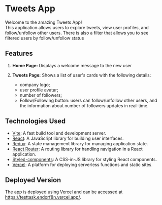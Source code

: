 # Tweets App

Welcome to the amazing Tweets App!</br>
This application allows users to explore tweets, view user profiles, and follow/unfollow other users. There is also a filter that allows you to see filtered users by follow/unfollow status

## Features

1. **Home Page:** Displays a welcome message to the new user

2. **Tweets Page:** Shows a list of user's cards with the following details:
   - company logo;
   - user profile avatar;
   - number of followers;
   - Follow/Following button: users can follow/unfollow other users, and the information about number of followers updates in real-time.

## Technologies Used

- [Vite](https://vitejs.dev/): A fast build tool and development server.
- [React](https://react.dev/learn): A JavaScript library for building user interfaces.
- [Redux](https://redux.js.org/): A state management library for managing application state.
- [React Router](https://reactrouter.com/en/main): A routing library for handling navigation in a React application.
- [Styled-components](https://styled-components.com/): A CSS-in-JS library for styling React components.
- [Vercel](https://vercel.com/): A platform for deploying serverless functions and static sites.

## Deployed Version

The app is deployed using Vercel and can be accessed at https://testtask.endorf8n.vercel.app/.
